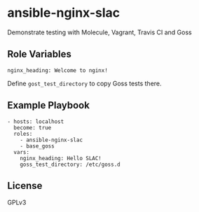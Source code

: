 ansible-nginx-slac
=================

Demonstrate testing with Molecule, Vagrant, Travis CI and Goss

Role Variables
--------------

    nginx_heading: Welcome to nginx!

Define `gost_test_directory` to copy Goss tests there.

Example Playbook
----------------

    - hosts: localhost
      become: true
      roles:
        - ansible-nginx-slac
        - base_goss
      vars:
        nginx_heading: Hello SLAC!
        goss_test_directory: /etc/goss.d

License
-------

GPLv3
